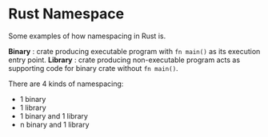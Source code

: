 # Rust Namespace #

Some examples of how namespacing in Rust is.

**Binary** : crate producing executable program with `fn main()` as its execution entry point.
**Library** : crate producing non-executable program acts as supporting code for binary crate without `fn main()`.

There are 4 kinds of namespacing:
- 1 binary
- 1 library
- 1 binary and 1 library
- n binary and 1 library